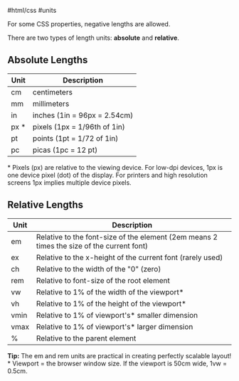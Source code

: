 #html/css #units 

For some CSS properties, negative lengths are allowed.

There are two types of length units: **absolute** and **relative**.

## Absolute Lengths

| Unit  |	Description |
| ------|----------------|
| cm	| centimeters |
| mm	| millimeters |
| in	| inches (1in = 96px = 2.54cm) |
| px *  |	pixels (1px = 1/96th of 1in) |
| pt	| points (1pt = 1/72 of 1in) |
| pc	| picas (1pc = 12 pt) |

\* Pixels (px) are relative to the viewing device. For low-dpi devices, 1px is one device pixel (dot) of the display. For printers and high resolution screens 1px implies multiple device pixels.

## Relative Lengths

| Unit 	| Description 	|
|---	|---	|
| em 	| Relative to the font-size of the element (2em means 2 times the size of the current font) 	|
| ex 	| Relative to the x-height of the current font (rarely used) 	|
| ch 	| Relative to the width of the "0" (zero) 	|
| rem 	| Relative to font-size of the root element 	|
| vw 	| Relative to 1% of the width of the viewport* 	|
| vh 	| Relative to 1% of the height of the viewport* 	|
| vmin 	| Relative to 1% of viewport's* smaller dimension 	|
| vmax 	| Relative to 1% of viewport's* larger dimension 	|
| % 	| Relative to the parent element 	|

**Tip:** The em and rem units are practical in creating perfectly scalable layout!  
\* Viewport = the browser window size. If the viewport is 50cm wide, 1vw = 0.5cm.